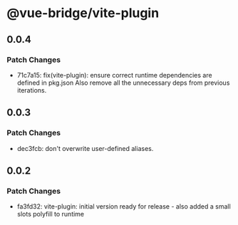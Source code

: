 # @vue-bridge/vite-plugin

## 0.0.4

### Patch Changes

- 71c7a15: fix(vite-plugin): ensure correct runtime dependencies are defined in pkg.json
  Also remove all the unnecessary deps from previous iterations.

## 0.0.3

### Patch Changes

- dec3fcb: don't overwrite user-defined aliases.

## 0.0.2

### Patch Changes

- fa3fd32: vite-plugin: initial version ready for release - also added a small slots polyfill to runtime
